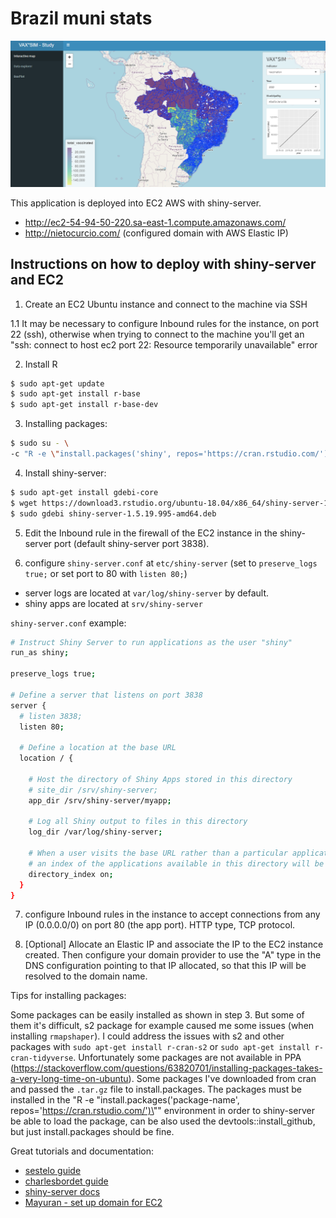 # Brazil muni stats

<img src=".github/app.png" width="760px">

This application is deployed into EC2 AWS with shiny-server.

- http://ec2-54-94-50-220.sa-east-1.compute.amazonaws.com/
- http://nietocurcio.com/ (configured domain with AWS Elastic IP)

## Instructions on how to deploy with shiny-server and EC2

1. Create an EC2 Ubuntu instance and connect to the machine via SSH

1.1 It may be necessary to configure Inbound rules for the instance, on port 22 (ssh), otherwise when trying to connect to the machine you'll get an "ssh: connect to host ec2 port 22: Resource temporarily unavailable" error

2. Install R

```bash
$ sudo apt-get update
$ sudo apt-get install r-base
$ sudo apt-get install r-base-dev
```

3. Installing packages:

```bash
$ sudo su - \
-c "R -e \"install.packages('shiny', repos='https://cran.rstudio.com/')\""
```

4. Install shiny-server:

```bash
$ sudo apt-get install gdebi-core
$ wget https://download3.rstudio.org/ubuntu-18.04/x86_64/shiny-server-1.5.19.995-amd64.deb
$ sudo gdebi shiny-server-1.5.19.995-amd64.deb
```

5. Edit the Inbound rule in the firewall of the EC2 instance in the shiny-server port (default shiny-server port 3838).

6. configure `shiny-server.conf` at `etc/shiny-server` (set to `preserve_logs true;` or set port to 80 with `listen 80;`)

- server logs are located at `var/log/shiny-server` by default.
- shiny apps are located at `srv/shiny-server`

`shiny-server.conf` example:

```bash
# Instruct Shiny Server to run applications as the user "shiny"
run_as shiny;

preserve_logs true;

# Define a server that listens on port 3838
server {
  # listen 3838;
  listen 80;

  # Define a location at the base URL
  location / {

    # Host the directory of Shiny Apps stored in this directory
    # site_dir /srv/shiny-server;
    app_dir /srv/shiny-server/myapp;

    # Log all Shiny output to files in this directory
    log_dir /var/log/shiny-server;

    # When a user visits the base URL rather than a particular application,
    # an index of the applications available in this directory will be shown.
    directory_index on;
  }
}
```

7. configure Inbound rules in the instance to accept connections from any IP (0.0.0.0/0) on port 80 (the app port). HTTP type, TCP protocol.

8. [Optional] Allocate an Elastic IP and associate the IP to the EC2 instance created. Then configure your domain provider to use the "A" type in the DNS configuration pointing to that IP allocated, so that this IP will be resolved to the domain name.

Tips for installing packages:

Some packages can be easily installed as shown in step 3. But some of them it's difficult, s2 package for example caused me some issues (when installing `rmapshaper`). I could address the issues with s2 and other packages with `sudo apt-get install r-cran-s2` or `sudo apt-get install r-cran-tidyverse`. Unfortunately some packages are not available in PPA (https://stackoverflow.com/questions/63820701/installing-packages-takes-a-very-long-time-on-ubuntu). Some packages I've downloaded from cran and passed the `.tar.gz` file to install.packages. The packages must be installed in the "R -e \"install.packages('package-name', repos='https://cran.rstudio.com/')\"" environment in order to shiny-server be able to load the package, can be also used the devtools::install_github, but just install.packages should be fine.

Great tutorials and documentation:

- [sestelo guide](https://gist.github.com/sestelo/abdf9693cc3172078a519447fe51f899)
- [charlesbordet guide](https://www.charlesbordet.com/en/guide-shiny-aws/#1-how-to-access-the-default-shiny-app)
- [shiny-server docs](https://docs.rstudio.com/shiny-server)
- [Mayuran - set up domain for EC2](https://dev.to/maybebored/how-to-set-up-a-custom-domain-for-your-ec2-instance-without-using-route53-f9)

